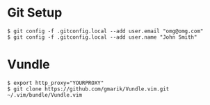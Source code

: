 Git Setup
=========
~~~~
$ git config -f .gitconfig.local --add user.email "omg@omg.com"
$ git config -f .gitconfig.local --add user.name "John Smith"
~~~~

Vundle
=========
~~~~
$ export http_proxy="YOURPROXY"
$ git clone https://github.com/gmarik/Vundle.vim.git ~/.vim/bundle/Vundle.vim
~~~~
